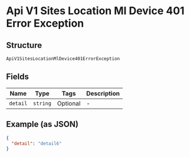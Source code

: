 
# Api V1 Sites Location Ml Device 401 Error Exception

## Structure

`ApiV1SitesLocationMlDevice401ErrorException`

## Fields

| Name | Type | Tags | Description |
|  --- | --- | --- | --- |
| `detail` | `string` | Optional | - |

## Example (as JSON)

```json
{
  "detail": "detail6"
}
```


